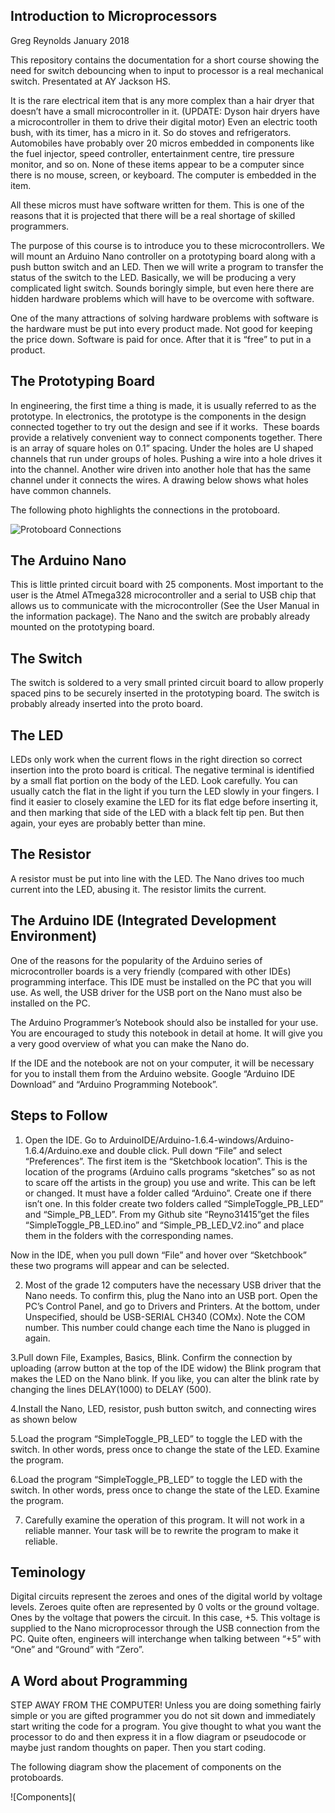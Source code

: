  ## Introduction to Microprocessors
 
 Greg Reynolds January 2018

  This repository contains the documentation for a short course showing the need for switch debouncing
  when to input to processor is a real mechanical switch. Presentated at AY Jackson HS.
  
It is the rare electrical item that is any more complex than a hair dryer that doesn’t have a small microcontroller in it. 
(UPDATE: Dyson hair dryers have a microcontroller in them to drive their digital motor) Even an electric tooth bush, with its timer,
has a micro in it. So do stoves and refrigerators. Automobiles have probably over 20 micros embedded in components like the fuel injector,
speed controller, entertainment centre, tire pressure monitor, and so on. None of these items appear to be a computer since there is no
mouse, screen, or keyboard. The computer is embedded in the item.

All these micros must have software written for them. This is one of the reasons that it is projected that there will be a real shortage of skilled programmers.

The purpose of this course is to introduce you to these microcontrollers. We will mount an Arduino Nano controller on a prototyping board along with a push button switch and an LED. Then we will write a program to transfer the status of the switch to the LED. Basically, we will be producing a very complicated light switch.
Sounds boringly simple, but even here there are hidden hardware problems which will have to be overcome with software.

One of the many attractions of solving hardware problems with software is the hardware must be put into every product made. Not good for keeping the price down. Software is paid for once. After that it is “free” to put in a product. 

## The Prototyping Board

In engineering, the first time a thing is made, it is usually referred to as the prototype.
In electronics, the prototype is the components in the design connected together to try out the design and see if it works.  These boards provide a relatively convenient way to connect components together. There is an array of square holes on 0.1” spacing. Under the holes are U shaped channels that run under groups of holes. Pushing a wire into a hole drives it into the channel. Another wire driven into another hole that has the same channel under it connects the wires. A drawing below shows what holes have common channels.

The following photo highlights the connections in the protoboard. 

![Protoboard Connections](https://github.com/Reyno31415/intro_to_microprocessors/blob/master/proto2.png)

## The Arduino Nano

 This is little printed circuit board with 25 components. Most important to the user is the Atmel ATmega328 microcontroller and a serial to USB chip that allows us to communicate with the microcontroller (See the User Manual in the information package).
	The Nano and the switch are probably already mounted on the prototyping board. 
## The Switch

 The switch is soldered to a very small printed circuit board to allow properly spaced pins to be securely inserted in the prototyping board. 
	The switch is probably already inserted into the proto board. 
 ## The LED
  LEDs only work when the current flows in the right direction so correct insertion into the proto board is critical.  The negative terminal is identified by a small flat portion on the body of the LED. Look carefully. You can usually catch the flat in the light if you turn the LED slowly in your fingers. I find it easier to closely examine the LED for its flat edge before inserting it, and then marking that side of the LED with a black felt tip pen. But then again, your eyes are probably better than mine.
  
 ## The Resistor
  A resistor must be put into line with the LED. The Nano drives too much current into the LED, abusing it. The resistor limits the current.
  
  ## The Arduino IDE (Integrated Development Environment)
  One of the reasons for the popularity of the Arduino series of microcontroller boards is a very friendly (compared with other IDEs) programming interface. This IDE must be installed on the PC that you will use. As well, the USB driver for the USB port on the Nano must also be installed on the PC.
  
The Arduino Programmer’s Notebook should also be installed for your use. You are encouraged to study this notebook in detail at home. It will give you a very good overview of what you can make the Nano do.

If the IDE and the notebook are not on your computer, it will be necessary for you to install them from the Arduino website. Google “Arduino IDE Download” and “Arduino Programming Notebook”.

## Steps to Follow

1. Open the IDE.  Go to ArduinoIDE/Arduino-1.6.4-windows/Arduino-1.6.4/Arduino.exe and double click. Pull down “File” and select “Preferences”. The first item is the “Sketchbook location”.  This is the location of the programs (Arduino calls programs “sketches” so as not to scare off the artists in the group) you use and write. This can be left or changed. It must have a folder called “Arduino”. Create one if there isn’t one. In this folder create two folders called “SimpleToggle_PB_LED” and “Simple_PB_LED”.  From my Github site “Reyno31415”get the files “SimpleToggle_PB_LED.ino” and    “Simple_PB_LED_V2.ino” and place them in the folders with the corresponding names. 

Now in the IDE, when you pull down “File” and hover over “Sketchbook” these  two programs will appear and can be selected.

2. Most of the grade 12 computers have the necessary USB driver that the Nano needs. To confirm this, plug the Nano into an USB port. Open the PC’s Control Panel, and go to Drivers and Printers. At the bottom, under Unspecified, should be USB-SERIAL CH340 (COMx). Note the COM number. This number could change each time the Nano is plugged in again.

3.Pull down File, Examples, Basics, Blink. Confirm the connection by uploading (arrow button at the top of the IDE widow) the Blink program that makes the LED on the Nano blink. If you like, you can alter the blink rate by changing the lines DELAY(1000) to DELAY (500).

4.Install the Nano, LED, resistor, push button switch, and connecting wires as shown below

5.Load the program “SimpleToggle_PB_LED” to toggle the LED with the switch. In other words, press once to change the state of the LED. Examine the program.

6.Load the program “SimpleToggle_PB_LED” to toggle the LED with the switch. In other words, press once to change the state of the LED. Examine the program.

7. Carefully examine the operation of this program. It will not work in a reliable manner.
Your task will be to rewrite the program to make it reliable.

## Teminology

Digital circuits represent the zeroes and ones of the digital world by voltage levels. Zeroes quite often are represented by 0 volts or the ground voltage. Ones by the voltage that powers the circuit. In this case, +5. This voltage is supplied to the Nano microprocessor through the USB connection from the PC. Quite often, engineers will interchange when talking between “+5” with “One” and “Ground” with “Zero”.

## A Word about Programming

STEP AWAY FROM THE COMPUTER! Unless you are doing something fairly simple or you are gifted programmer you do not sit down and immediately start writing the code for a program. You give thought to what you want the processor to do and then express it in a flow diagram or pseudocode or maybe just random thoughts on paper. Then you start coding.

The following diagram show the placement of components on the protoboards.

![Components](
